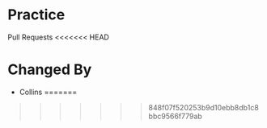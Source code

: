 # Practice
Pull Requests
<<<<<<< HEAD

# Changed By
- Collins
=======
>>>>>>> 848f07f520253b9d10ebb8db1c8bbc9566f779ab
